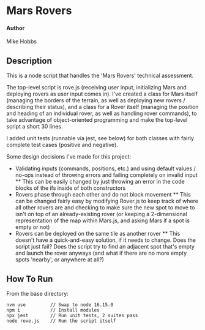 # Mars Rovers

#### Author

Mike Hobbs

## Description

This is a node script that handles the 'Mars Rovers' technical assessment.

The top-level script is rove.js (receiving user input, initializing Mars and deploying rovers as user input comes in). I've created a class for Mars itself (managing the borders of the terrain, as well as deploying new rovers / describing their status), and a class for a Rover itself (managing the position and heading of an individual rover, as well as handling rover commands), to take advantage of object-oriented programming and make the top-level script a short 30 lines.

I added unit tests (runnable via jest, see below) for both classes with fairly complete test cases (positive and negative).

Some design decisions I've made for this project:
* Validating inputs (commands, positions, etc.) and using default values / no-ops instead of throwing errors and failing completely on invalid input
** This can be easily changed by just throwing an error in the code blocks of the ifs inside of both constructors
* Rovers phase through each other and do not block movement
** This can be changed fairly easy by modifying Rover.js to keep track of where all other rovers are and checking to make sure the new spot to move to isn't on top of an already-existing rover (or keeping a 2-dimensional representation of the map within Mars.js, and asking Mars if a spot is empty or not)
* Rovers can be deployed on the same tile as another rover
** This doesn't have a quick-and-easy solution, if it needs to change. Does the script just fail? Does the script try to find an adjacent spot that's empty and launch the rover anyways (and what if there are no more empty spots 'nearby', or anywhere at all?) 

## How To Run

From the base directory:

    nvm use         // Swap to node 16.15.0
    npm i           // Install modules
    npx jest        // Run unit tests, 2 suites pass
    node rove.js    // Run the script itself